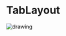 # TabLayout

<img src="https://github.com/jess-jang/TabLayout/blob/master/KakaoTalk_Photo_2020-09-18-21-22-14.jpeg" alt="drawing" with="200"/>
